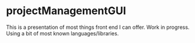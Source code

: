 # projectManagementGUI

This is a presentation of most things front end I can offer. Work in progress. Using a bit of most known languages/libraries.
